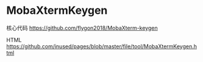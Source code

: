 # MobaXtermKeygen

核心代码 https://github.com/flygon2018/MobaXterm-keygen

HTML https://github.com/inused/pages/blob/master/file/tool/MobaXtermKeygen.html